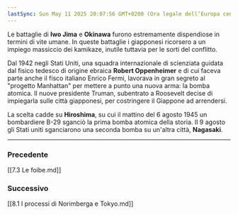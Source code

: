```yaml
---
lastSync: Sun May 11 2025 20:07:56 GMT+0200 (Ora legale dell’Europa centrale)
---
```

Le battaglie di **Iwo Jima** e **Okinawa** furono estremamente dispendiose in termini di vite umane.
In queste battaglie i giapponesi ricorsero a un impiego massiccio dei kamikaze, inutile tuttavia per le sorti del conflitto.

Dal 1942 negli Stati Uniti, una squadra internazionale di scienziata guidata dal fisico tedesco di origine ebraica **Robert Oppenheimer** e di cui faceva parte anche il fisco italiano Enrico Fermi, lavorava in gran segreto al "progetto Manhattan" per mettere a punto una nuova arma: la bomba atomica. Il nuove presidente Truman, subentrato a Roosevelt decise di impiegarla sulle città giapponesi, per costringere il Giappone ad arrendersi.

La scelta cadde su **Hiroshima**, su cui il mattino del 6 agosto 1945 un bombardiere B-29 sganciò la prima bomba atomica della storia.
Il 9 agosto gli Stati uniti sganciarono una seconda bomba su un'altra città, **Nagasaki**.


---
### Precedente
[[7.3 Le foibe.md]]

### Successivo
[[8.1 I processi di Norimberga e Tokyo.md]]